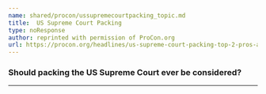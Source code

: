 ```yaml
---
name: shared/procon/ussupremecourtpacking_topic.md
title:  US Supreme Court Packing 
type: noResponse
author: reprinted with permission of ProCon.org
url: https://procon.org/headlines/us-supreme-court-packing-top-2-pros-and-cons/ 
---
```


###  Should packing the US Supreme Court ever be considered?

---


